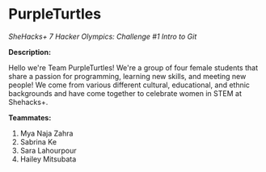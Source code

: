 # PurpleTurtles
*SheHacks+ 7 Hacker Olympics: Challenge #1 Intro to Git*

**Description:** 

Hello we're Team PurpleTurtles! We're a group of four female students that share a passion for programming, learning new skills, and meeting new people! We come from various different cultural, educational, and ethnic backgrounds and have come together to celebrate women in STEM at Shehacks+. 

**Teammates:**
1. Mya Naja Zahra
2. Sabrina Ke
3. Sara Lahourpour
4. Hailey Mitsubata